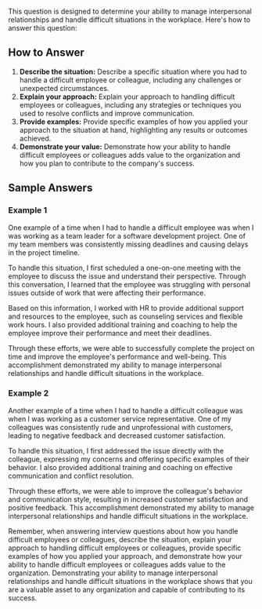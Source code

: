 
This question is designed to determine your ability to manage interpersonal relationships and handle difficult situations in the workplace. Here's how to answer this question:

How to Answer
-------------

1. **Describe the situation:** Describe a specific situation where you had to handle a difficult employee or colleague, including any challenges or unexpected circumstances.
2. **Explain your approach:** Explain your approach to handling difficult employees or colleagues, including any strategies or techniques you used to resolve conflicts and improve communication.
3. **Provide examples:** Provide specific examples of how you applied your approach to the situation at hand, highlighting any results or outcomes achieved.
4. **Demonstrate your value:** Demonstrate how your ability to handle difficult employees or colleagues adds value to the organization and how you plan to contribute to the company's success.

Sample Answers
--------------

### Example 1

One example of a time when I had to handle a difficult employee was when I was working as a team leader for a software development project. One of my team members was consistently missing deadlines and causing delays in the project timeline.

To handle this situation, I first scheduled a one-on-one meeting with the employee to discuss the issue and understand their perspective. Through this conversation, I learned that the employee was struggling with personal issues outside of work that were affecting their performance.

Based on this information, I worked with HR to provide additional support and resources to the employee, such as counseling services and flexible work hours. I also provided additional training and coaching to help the employee improve their performance and meet their deadlines.

Through these efforts, we were able to successfully complete the project on time and improve the employee's performance and well-being. This accomplishment demonstrated my ability to manage interpersonal relationships and handle difficult situations in the workplace.

### Example 2

Another example of a time when I had to handle a difficult colleague was when I was working as a customer service representative. One of my colleagues was consistently rude and unprofessional with customers, leading to negative feedback and decreased customer satisfaction.

To handle this situation, I first addressed the issue directly with the colleague, expressing my concerns and offering specific examples of their behavior. I also provided additional training and coaching on effective communication and conflict resolution.

Through these efforts, we were able to improve the colleague's behavior and communication style, resulting in increased customer satisfaction and positive feedback. This accomplishment demonstrated my ability to manage interpersonal relationships and handle difficult situations in the workplace.

Remember, when answering interview questions about how you handle difficult employees or colleagues, describe the situation, explain your approach to handling difficult employees or colleagues, provide specific examples of how you applied your approach, and demonstrate how your ability to handle difficult employees or colleagues adds value to the organization. Demonstrating your ability to manage interpersonal relationships and handle difficult situations in the workplace shows that you are a valuable asset to any organization and capable of contributing to its success.
